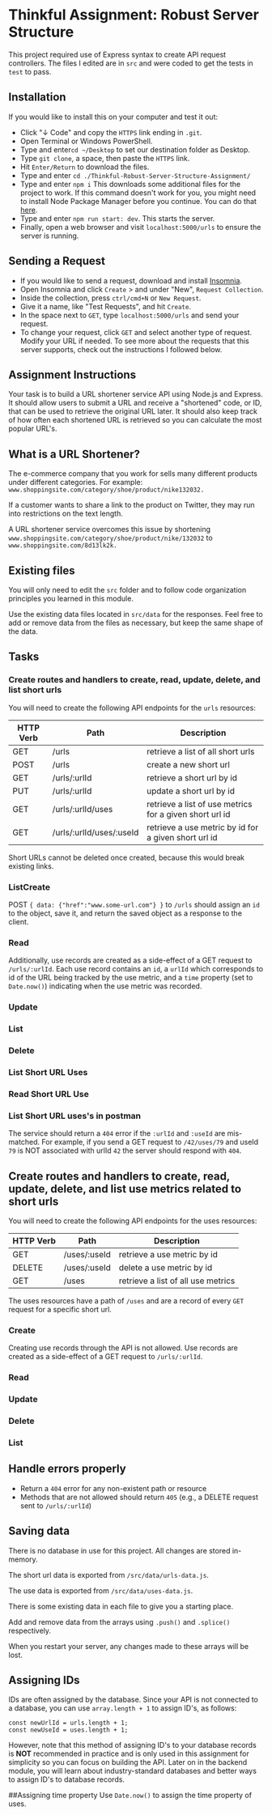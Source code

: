 Thinkful Assignment: Robust Server Structure
=============================================
This project required use of Express syntax to create API request controllers. The files I edited are in `src` and were coded to get the tests in `test` to pass. 

Installation
------------
If you would like to install this on your computer and test it out: 
* Click "↓ Code" and copy the `HTTPS` link ending in `.git`.
* Open Terminal or Windows PowerShell.
* Type and enter`cd ~/Desktop` to set our destination folder as Desktop.
* Type `git clone`, a space, then paste the `HTTPS` link. 
* Hit `Enter/Return` to download the files. 
* Type and enter `cd ./Thinkful-Robust-Server-Structure-Assignment/`
* Type and enter `npm i` This downloads some additional files for the project to work. If this command doesn't work for you, you might need to install Node Package Manager before you continue. You can do that [here](https://nodejs.org/en/).
* Type and enter `npm run start: dev`. This starts the server. 
* Finally, open a web browser and visit `localhost:5000/urls` to ensure the server is running. 

Sending a Request
-----------------
* If you would like to send a request, download and install [Insomnia](https://insomnia.rest/).
* Open Insomnia and click `Create` > and under "New", `Request Collection`.
* Inside the collection, press `ctrl/cmd+N` or `New Request`.
* Give it a name, like "Test Requests", and hit `Create`.
* In the space next to `GET`, type `localhost:5000/urls` and send your request. 
* To change your request, click `GET` and select another type of request. Modify your URL if needed. To see more about the requests that this server supports, check out the instructions I followed below. 



## Assignment Instructions
Your task is to build a URL shortener service API using Node.js and Express. It should allow users to submit a URL and receive a "shortened" code, or ID, that can be used to retrieve the original URL later. It should also keep track of how often each shortened URL is retrieved so you can calculate the most popular URL's.

## What is a URL Shortener?
The e-commerce company that you work for sells many different products under different categories. For example: `www.shoppingsite.com/category/shoe/product/nike132032.`

If a customer wants to share a link to the product on Twitter, they may run into restrictions on the text length.

A URL shortener service overcomes this issue by shortening `www.shoppingsite.com/category/shoe/product/nike/132032` to `www.shoppingsite.com/8d13lk2k.`

## Existing files
You will only need to edit the `src` folder and to follow code organization principles you learned in this module.

Use the existing data files located in `src/data` for the responses. Feel free to add or remove data from the files as necessary, but keep the same shape of the data.

## Tasks
### Create routes and handlers to create, read, update, delete, and list short urls
You will need to create the following API endpoints for the `urls` resources:

HTTP Verb | Path | Description
----------|------|------------
GET | /urls | retrieve a list of all short urls
POST | /urls | create a new short url
GET | /urls/:urlId | retrieve a short url by id
PUT | /urls/:urlId | update a short url by id
GET | /urls/:urlId/uses | retrieve a list of use metrics for a given short url id
GET | /urls/:urlId/uses/:useId | retrieve a use metric by id for a given short url id

Short URLs cannot be deleted once created, because this would break existing links.

### ListCreate

POST `{ data: {"href":"www.some-url.com"} }` to `/urls` should assign an `id` to the object, save it, and return the saved object as a response to the client.

### Read

Additionally, use records are created as a side-effect of a GET request to `/urls/:urlId`. Each use record contains an `id`, a `urlId` which corresponds to id of the URL being tracked by the use metric, and a `time` property (set to `Date.now()`) indicating when the use metric was recorded.

### Update

### List

### Delete

### List Short URL Uses

### Read Short URL Use

### List Short URL uses's in postman

The service should return a `404` error if the `:urlId` and `:useId` are mis-matched. For example, if you send a GET request to `/42/uses/79` and useId `79` is NOT associated with urlId `42` the server should respond with `404`.

## Create routes and handlers to create, read, update, delete, and list use metrics related to short urls
You will need to create the following API endpoints for the uses resources:

HTTP Verb |	Path | Description
----------|------|------------
GET | /uses/:useId | retrieve a use metric by id
DELETE | /uses/:useId | delete a use metric by id
GET | /uses | retrieve a list of all use metrics

The uses resources have a path of `/uses` and are a record of every `GET` request for a specific short url.

### Create
Creating use records through the API is not allowed. Use records are created as a side-effect of a GET request to `/urls/:urlId`.

### Read

### Update

### Delete

### List

## Handle errors properly
* Return a `404` error for any non-existent path or resource
* Methods that are not allowed should return `405` (e.g., a DELETE request sent to `/urls/:urlId`)

## Saving data
There is no database in use for this project. All changes are stored in-memory.

The short url data is exported from `/src/data/urls-data.js`.

The use data is exported from `/src/data/uses-data.js`.

There is some existing data in each file to give you a starting place.

Add and remove data from the arrays using `.push()` and `.splice()` respectively.

When you restart your server, any changes made to these arrays will be lost.

## Assigning IDs
IDs are often assigned by the database. Since your API is not connected to a database, you can use `array.length + 1` to assign ID's, as follows:

```
const newUrlId = urls.length + 1;
const newUseId = uses.length + 1;
```
However, note that this method of assigning ID's to your database records is **NOT** recommended in practice and is only used in this assignment for simplicity so you can focus on building the API. Later on in the backend module, you will learn about industry-standard databases and better ways to assign ID's to database records.

##Assigning time property
Use `Date.now()` to assign the time property of uses.